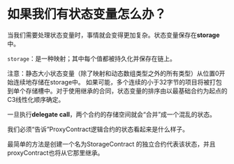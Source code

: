 # 如果我们有状态变量怎么办？

当我们需要处理状态变量时，事情就会变得更加复杂。状态变量保存在**storage**中。

 `storage`：是一种映射；其中每个值都被持久化并保存在链上。

注意：静态大小状态变量（除了映射和动态数组类型之外的所有类型）从位置0开始连续地存储在storage中。 如果可能，多个连续的小于32字节的项目将被打包到单个存储槽中。对于使用继承的合同，状态变量的排序由以最基础合约为起点的C3线性化顺序确定。

一旦执行**delegate call**，两个合约的存储空间就会“合并”成一个混乱的状态。

我们必须“告诉”ProxyContract逻辑合约的状态看起来是什么样子。

最简单的方法是创建一个名为StorageContract 的独立合约代表该状态，并且proxyContract也将从它那里继承。